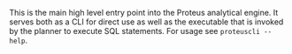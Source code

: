 This is the main high level entry point into the Proteus analytical engine. 
It serves both as a CLI for direct use as well as the executable that is invoked by the planner to execute SQL statements.
For usage see `proteuscli --help`. 